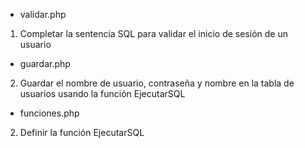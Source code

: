 - validar.php
1. Completar la sentencia SQL para validar el inicio de sesión de un usuario

- guardar.php
2. Guardar el nombre de usuario, contraseña y nombre en la tabla de usuarios usando la función EjecutarSQL

- funciones.php
2. Definir la función EjecutarSQL 

